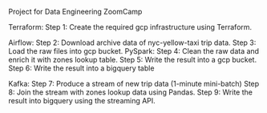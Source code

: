 Project for Data Engineering ZoomCamp

Terraform:
  Step 1: Create the required gcp infrastructure using Terraform.

Airflow:
  Step 2: Download archive data of nyc-yellow-taxi trip data.
  Step 3: Load the raw files into gcp bucket.
  PySpark:
    Step 4: Clean the raw data and enrich it with zones lookup table.
    Step 5: Write the result into a gcp bucket.
  Step 6: Write the result into a bigquery table
  
Kafka:
  Step 7: Produce a stream of new trip data (1-minute mini-batch)
  Step 8: Join the stream with zones lookup data using Pandas.
  Step 9: Write the result into bigquery using the streaming API.
